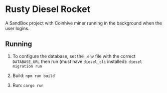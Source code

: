 # Rusty Diesel Rocket
A SandBox project with Coinhive miner running in the background when the user logins.

## Running

  1. To configure the database, set the `.env` file with the correct `DATABASE_URL` then run (must have `diesel_cli` installed):
    ```
    diesel migration run
    ```

  2. Build:
    ```
    npm run build
    ```
  3. Run:
    ```
    cargo run
    ```
